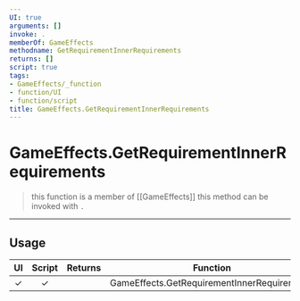 ```yaml
---
UI: true
arguments: []
invoke: .
memberOf: GameEffects
methodname: GetRequirementInnerRequirements
returns: []
script: true
tags:
- GameEffects/_function
- function/UI
- function/script
title: GameEffects.GetRequirementInnerRequirements
---
```

# GameEffects.GetRequirementInnerRequirements
> this function is a member of [[GameEffects]]
> this method can be invoked with `.`
-----
## Usage
|  UI | Script | Returns | Function | Arguments |
|:---:|:------:|-------:|:--------:|:---------|
|✓|✓||GameEffects.GetRequirementInnerRequirements||
